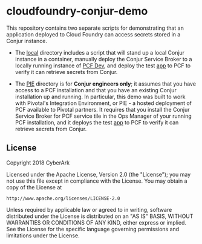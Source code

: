 # cloudfoundry-conjur-demo
This repository contains two separate scripts for demonstrating that an
application deployed to Cloud Foundry can access secrets stored in a Conjur
instance.

- The [local](local/) directory includes a script that will stand up a local
Conjur instance in a container, manually deploy the Conjur Service Broker to
a locally running instance of [PCF Dev](https://pivotal.io/pcf-dev), and deploy
the test [app](app/) to PCF to verify it can retrieve secrets from Conjur.

- The [PIE](pie/) directory is for **Conjur engineers only**; it assumes that
you have access to a PCF installation and that you have an existing Conjur
installation up and running. In particular, this demo was built to work with
Pivotal's Integration Environment, or PIE - a hosted deployment of PCF available
to Pivotal partners. It requires that you install the Conjur Service Broker for
PCF service tile in the Ops Manager of your running PCF installation, and it
deploys the test [app](app/) to PCF to verify it can retrieve secrets from Conjur.

## License

Copyright 2018 CyberArk

Licensed under the Apache License, Version 2.0 (the "License");
you may not use this file except in compliance with the License.
You may obtain a copy of the License at

    http://www.apache.org/licenses/LICENSE-2.0

Unless required by applicable law or agreed to in writing, software
distributed under the License is distributed on an "AS IS" BASIS,
WITHOUT WARRANTIES OR CONDITIONS OF ANY KIND, either express or implied.
See the License for the specific language governing permissions and
limitations under the License.
